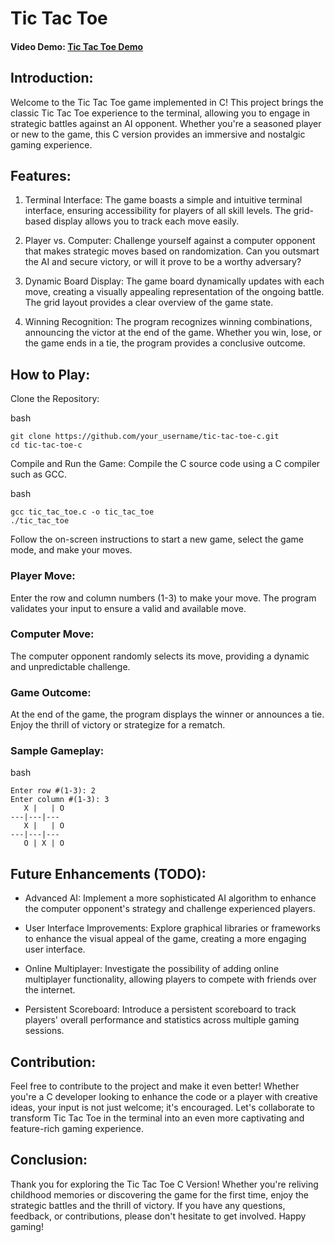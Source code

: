# Tic Tac Toe

#### Video Demo: [Tic Tac Toe Demo](https://youtu.be/SnYdOFU5L24)

## Introduction:

Welcome to the Tic Tac Toe game implemented in C! This project brings the classic Tic Tac Toe experience to the terminal, allowing you to engage in strategic battles against an AI opponent. Whether you're a seasoned player or new to the game, this C version provides an immersive and nostalgic gaming experience.

## Features:

1. Terminal Interface:
   The game boasts a simple and intuitive terminal interface, ensuring accessibility for players of all skill levels. The grid-based display allows you to track each move easily.

2. Player vs. Computer:
   Challenge yourself against a computer opponent that makes strategic moves based on randomization. Can you outsmart the AI and secure victory, or will it prove to be a worthy adversary?

3. Dynamic Board Display:
   The game board dynamically updates with each move, creating a visually appealing representation of the ongoing battle. The grid layout provides a clear overview of the game state.

4. Winning Recognition:
   The program recognizes winning combinations, announcing the victor at the end of the game. Whether you win, lose, or the game ends in a tie, the program provides a conclusive outcome.

## How to Play:

Clone the Repository:

bash

```
git clone https://github.com/your_username/tic-tac-toe-c.git
cd tic-tac-toe-c
```

Compile and Run the Game:
Compile the C source code using a C compiler such as GCC.

bash

```
gcc tic_tac_toe.c -o tic_tac_toe
./tic_tac_toe
```

Follow the on-screen instructions to start a new game, select the game mode, and make your moves.

### Player Move:

Enter the row and column numbers (1-3) to make your move. The program validates your input to ensure a valid and available move.

### Computer Move:

The computer opponent randomly selects its move, providing a dynamic and unpredictable challenge.

### Game Outcome:

At the end of the game, the program displays the winner or announces a tie. Enjoy the thrill of victory or strategize for a rematch.

### Sample Gameplay:

bash

```
Enter row #(1-3): 2
Enter column #(1-3): 3
   X |   | O
---|---|---
   X |   | O
---|---|---
   O | X | O

```

## Future Enhancements (TODO):

- Advanced AI: Implement a more sophisticated AI algorithm to enhance the computer opponent's strategy and challenge experienced players.

- User Interface Improvements: Explore graphical libraries or frameworks to enhance the visual appeal of the game, creating a more engaging user interface.

- Online Multiplayer: Investigate the possibility of adding online multiplayer functionality, allowing players to compete with friends over the internet.

- Persistent Scoreboard: Introduce a persistent scoreboard to track players' overall performance and statistics across multiple gaming sessions.

## Contribution:

Feel free to contribute to the project and make it even better! Whether you're a C developer looking to enhance the code or a player with creative ideas, your input is not just welcome; it's encouraged. Let's collaborate to transform Tic Tac Toe in the terminal into an even more captivating and feature-rich gaming experience.

## Conclusion:

Thank you for exploring the Tic Tac Toe C Version! Whether you're reliving childhood memories or discovering the game for the first time, enjoy the strategic battles and the thrill of victory. If you have any questions, feedback, or contributions, please don't hesitate to get involved. Happy gaming!
